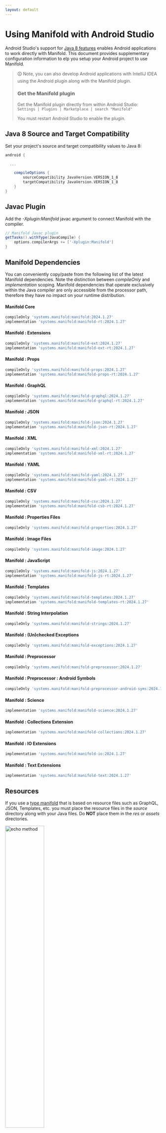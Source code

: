 ```yaml
---
layout: default
---
```


# Using Manifold with Android Studio

Android Studio's support for [Java 8 features](https://developer.android.com/studio/write/java8-support.html) enables
Android applications to work directly with Manifold. This document provides supplementary configuration information to
elp you setup your Android project to use Manifold.

>🛈 Note, you can also develop Android applications with IntelliJ IDEA using the Android plugin along with the Manifold
>plugin. 
>
>### Get the Manifold plugin
>Get the Manifold plugin directly from within Android Studio:
><br>
>`Settings | Plugins | Marketplace | search "Manifold"`
><br>
> 
>You must restart Android Studio to enable the plugin. 
 
## Java 8 Source and Target Compatibility 
Set your project's source and target compatibility values to Java 8:

```groovy
android {

  ...

    compileOptions {
        sourceCompatibility JavaVersion.VERSION_1_8
        targetCompatibility JavaVersion.VERSION_1_8
    }
}
```

## Javac Plugin
Add the *-Xplugin:Manifold* javac argument to connect Manifold with the compiler.

```groovy
// Manifold Javac plugin
getTasks().withType(JavaCompile) {
    options.compilerArgs += ['-Xplugin:Manifold']
}
```    

## Manifold Dependencies
You can conveniently copy/paste from the following list of the latest Manifold dependencies. Note the distinction
between *compileOnly* and *implementation* scoping. Manifold dependencies that operate exclusively within the
Java compiler are only accessible from the processor path, therefore they have no impact on your runtime distribution.

#### Manifold Core
```groovy
compileOnly 'systems.manifold:manifold:2024.1.27'
implementation 'systems.manifold:manifold-rt:2024.1.27'
```
#### Manifold : Extensions
```groovy
compileOnly 'systems.manifold:manifold-ext:2024.1.27'
implementation 'systems.manifold:manifold-ext-rt:2024.1.27'
```
#### Manifold : Props
```groovy
compileOnly 'systems.manifold:manifold-props:2024.1.27'
implementation 'systems.manifold:manifold-props-rt:2024.1.27'
```
#### Manifold : GraphQL
```groovy
compileOnly 'systems.manifold:manifold-graphql:2024.1.27'
implementation 'systems.manifold:manifold-graphql-rt:2024.1.27'
```
#### Manifold : JSON
```groovy
compileOnly 'systems.manifold:manifold-json:2024.1.27'
implementation 'systems.manifold:manifold-json-rt:2024.1.27'
```
#### Manifold : XML
```groovy
compileOnly 'systems.manifold:manifold-xml:2024.1.27'
implementation 'systems.manifold:manifold-xml-rt:2024.1.27'
```
#### Manifold : YAML
```groovy
compileOnly 'systems.manifold:manifold-yaml:2024.1.27'
implementation 'systems.manifold:manifold-yaml-rt:2024.1.27'
```
#### Manifold : CSV
```groovy
compileOnly 'systems.manifold:manifold-csv:2024.1.27'
implementation 'systems.manifold:manifold-csb-rt:2024.1.27'
```
#### Manifold : Properties Files
```groovy
compileOnly 'systems.manifold:manifold-properties:2024.1.27'
```
#### Manifold : Image Files
```groovy
compileOnly 'systems.manifold:manifold-image:2024.1.27'
```
#### Manifold : JavaScript
```groovy
compileOnly 'systems.manifold:manifold-js:2024.1.27'
implementation 'systems.manifold:manifold-js-rt:2024.1.27'
```
#### Manifold : Templates
```groovy
compileOnly 'systems.manifold:manifold-templates:2024.1.27'
implementation 'systems.manifold:manifold-templates-rt:2024.1.27'
```
#### Manifold : String Interpolation
```groovy
compileOnly 'systems.manifold:manifold-strings:2024.1.27'
```
#### Manifold : (Un)checked Exceptions
```groovy
compileOnly 'systems.manifold:manifold-exceptions:2024.1.27'
```
#### Manifold : Preprocessor
```groovy
compileOnly 'systems.manifold:manifold-preprocessor:2024.1.27'
```
#### Manifold : Preprocessor : Android Symbols
```groovy
compileOnly 'systems.manifold:manifold-preprocessor-android-syms:2024.1.27'
```
#### Manifold : Science
```groovy
implementation 'systems.manifold:manifold-science:2024.1.27'
```
#### Manifold : Collections Extension
```groovy
implementation 'systems.manifold:manifold-collections:2024.1.27'
```
#### Manifold : IO Extensions
```groovy
implementation 'systems.manifold:manifold-io:2024.1.27'
```
#### Manifold : Text Extensions
```groovy
implementation 'systems.manifold:manifold-text:2024.1.27'
```

## Resources

If you use a [type manifold](https://github.com/manifold-systems/manifold/tree/master/manifold-core-parent/manifold#the-big-picture)
that is based on resource files such as GraphQL, JSON, Templates, etc. you must place the resource files in the 
*source* directory along with your Java files.  Do **NOT** place them in the *res* or *assets* directories.
 
<p><img src="http://manifold.systems/images/android_resources.png" alt="echo method" width="50%" height="50%"/></p> 

## Preprocessor and build variant symbols

If you use the [preprocessor](https://github.com/manifold-systems/manifold/tree/master/manifold-deps-parent/manifold-preprocessor),
you can directly reference Android build variant symbols with the [manifold-preprocessor-android-syms](https://github.com/manifold-systems/manifold/tree/master/manifold-deps-parent/manifold-preprocessor-android-syms)
dependency.
```java
#if FLAVOR == "paid"
  @Override
  public void specialMethod(Foo foo) {
  ...
  }
#endif
```
build.gradle
```groovy
dependencies {
    ...
    compileOnly 'systems.manifold:manifold-preprocessor:2024.1.27'
    compileOnly 'systems.manifold:manifold-preprocessor-android-syms:2024.1.27'
}
```